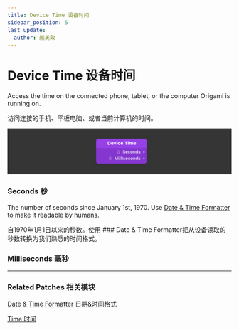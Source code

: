 ```yaml
---
title: Device Time 设备时间
sidebar_position: 5
last_update:
  author: 蒯美政
---
```


# Device Time 设备时间

Access the time on the connected phone, tablet, or the computer Origami is running on.

访问连接的手机、平板电脑、或者当前计算机的时间。

![Image](./../../../static/img/docs/Device/device-time.png)

### Seconds 秒

The number of seconds since January 1st, 1970. Use [Date & Time Formatter](./../Utility/Date%20&%20Time%20Formatter.md) to make it readable by humans.

自1970年1月1日以来的秒数。使用 ### Date & Time Formatter把从设备读取的秒数转换为我们熟悉的时间格式。

### Milliseconds 毫秒

------

### Related Patches 相关模块

[Date & Time Formatter 日期&时间格式](./../Utility/Date%20&%20Time%20Formatter.md)

[Time 时间](./../Utility/Time.md)
